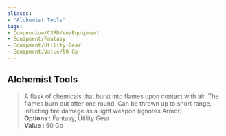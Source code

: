 ```yaml
---
aliases:
- "Alchemist Tools"
tags:
- Compendium/CSRD/en/Equipment
- Equipment/Fantasy
- Equipment/Utility-Gear
- Equipment/Value/50-Gp
---
```


  
## Alchemist Tools  
  
>A flask of chemicals that burst into flames upon contact with air. The flames burn out after one round. Can be thrown up to short range, inflicting fire damage as a light weapon (ignores Armor).  
> **Options :** Fantasy, Utility Gear  
> **Value :** 50 Gp